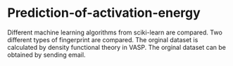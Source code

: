 #  Prediction-of-activation-energy
Different machine learning algorithms from sciki-learn are compared. 
Two different types of fingerprint are compared. 
The orginal dataset is calculated by density functional theory in VASP. 
The orginal dataset can be obtained by sending email. 

